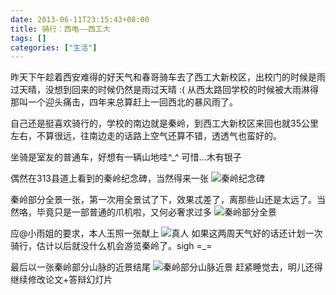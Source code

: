 ```yaml
---
date: 2013-06-11T23:15:43+08:00
title: 骑行：西电——西工大
tags: []
categories: ["生活"]
---
```


昨天下午趁着西安难得的好天气和春哥骑车去了西工大新校区，出校门的时候是雨过天晴，没想到回来的时候仍然是雨过天晴 :( 从西太路回学校的时候被大雨淋得那叫一个迎头痛击，四年来总算赶上一回西北的暴风雨了。

自己还是挺喜欢骑行的，学校的南边就是秦岭，到西工大新校区来回也就35公里左右，不算很远，往南边走的话路上空气还算不错，透透气也蛮好的。

坐骑是室友的普通车，好想有一辆山地哇^\_^ 可惜...木有银子

偶然在313县道上看到的秦岭纪念碑，当然得来一张
![秦岭纪念碑](http://7xojrx.com1.z0.glb.clouddn.com/images/misc/qinling_monument.jpg-q75)
<!--more-->
秦岭部分全景一张，第一次用全景试了下，效果忒差了，离那些山还是太远了。当然咯，毕竟只是一部普通的爪机啦，又何必奢求过多
![秦岭部分全景](http://7xojrx.com1.z0.glb.clouddn.com/images/misc/qinling_all.jpg-q75)

应@小雨姐的要求，本人玉照一张献上
![真人](http://7xojrx.com1.z0.glb.clouddn.com/images/misc/me_qinling.jpg-q75)
如果这两周天气好的话还计划一次骑行，估计以后就没什么机会游览秦岭了。sigh =\_=

最后以一张秦岭部分山脉的近景结尾
![秦岭部分山脉近景](http://7xojrx.com1.z0.glb.clouddn.com/images/misc/qinling_near.jpg-q75)
赶紧睡觉去，明儿还得继续修改论文+答辩幻灯片